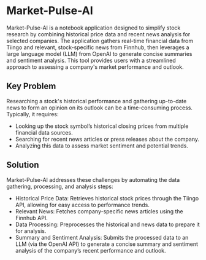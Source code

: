 # Market-Pulse-AI
Market-Pulse-AI is a notebook application designed to simplify stock research by combining historical price data and recent news analysis for selected companies. The application gathers real-time financial data from Tiingo and relevant, stock-specific news from Finnhub, then leverages a large language model (LLM) from OpenAI to generate concise summaries and sentiment analysis. This tool provides users with a streamlined approach to assessing a company's market performance and outlook.

## Key Problem
Researching a stock's historical performance and gathering up-to-date news to form an opinion on its outlook can be a time-consuming process. Typically, it requires:
- Looking up the stock symbol’s historical closing prices from multiple financial data sources.
- Searching for recent news articles or press releases about the company.
- Analyzing this data to assess market sentiment and potential trends.

## Solution
Market-Pulse-AI addresses these challenges by automating the data gathering, processing, and analysis steps:
- Historical Price Data: Retrieves historical stock prices through the Tiingo API, allowing for easy access to performance trends.
- Relevant News: Fetches company-specific news articles using the Finnhub API.
- Data Processing: Preprocesses the historical and news data to prepare it for analysis.
- Summary and Sentiment Analysis: Submits the processed data to an LLM (via the OpenAI API) to generate a concise summary and sentiment analysis of the company’s recent performance and outlook.
